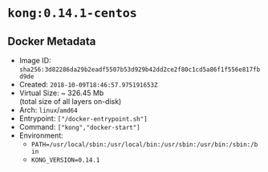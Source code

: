 # `kong:0.14.1-centos`

## Docker Metadata

- Image ID: `sha256:3d82286da29b2eadf5507b53d929b42dd2ce2f80c1cd5a86f1f556e817fbd9de`
- Created: `2018-10-09T18:46:57.975191653Z`
- Virtual Size: ~ 326.45 Mb  
  (total size of all layers on-disk)
- Arch: `linux`/`amd64`
- Entrypoint: `["/docker-entrypoint.sh"]`
- Command: `["kong","docker-start"]`
- Environment:
  - `PATH=/usr/local/sbin:/usr/local/bin:/usr/sbin:/usr/bin:/sbin:/bin`
  - `KONG_VERSION=0.14.1`

